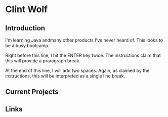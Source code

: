 # Clint Wolf

## Introduction

I'm learning Java andmany other products I've never heard of. This looks to be a busy bootcamp.

Right before this line, I hit the ENTER key twice. The instructions claim that this will provide a praragraph break.

At the end of this line, I will add two spaces. Again, as claimed by the instructions, this will be interpreted as a single line break.  

## Current Projects

## Links
